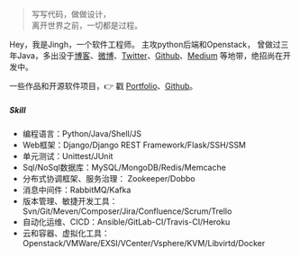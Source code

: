 > 写写代码，做做设计，  
> 离开世界之前，一切都是过程。

Hey，我是Jingh，一个软件工程师。 主攻python后端和Openstack， 曾做过三年Java，多出没于[博客](http://blog.jingh.top/)、[微博](weibo.com/207484555)、[Twitter](https://twitter.com/jingh/)、[Github](http://github.com/knitmesh)、[Medium](https://medium.com/@Jingh) 等地带，绝招尚在开发中。


一些作品和开源软件项目，👉 戳 [Portfolio](/portfolio)、[Github](http://github.com/knitmesh)。 


##### Skill

- 编程语言：Python/Java/Shell/JS
- Web框架：Django/Django REST Framework/Flask/SSH/SSM
- 单元测试：Unittest/JUnit
- Sql/NoSql数据库：MySQL/MongoDB/Redis/Memcache
- 分布式协调框架、服务治理： Zookeeper/Dobbo
- 消息中间件：RabbitMQ/Kafka
- 版本管理、敏捷开发工具：Svn/Git/Meven/Composer/Jira/Confluence/Scrum/Trello
- 自动化运维、CICD：Ansible/GitLab-CI/Travis-CI/Heroku
- 云和容器、虚拟化工具：Openstack/VMWare/EXSI/VCenter/Vsphere/KVM/Libvirtd/Docker
